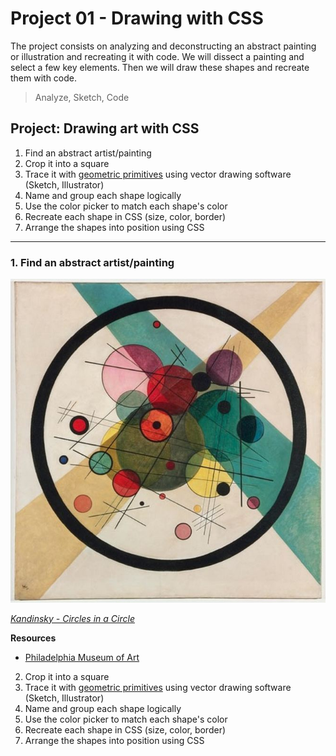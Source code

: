 # Project 01 - Drawing with CSS

The project consists on analyzing and deconstructing an abstract painting or illustration and recreating it with code. We will dissect a painting and select a few key elements. Then we will draw these shapes and recreate them with code.

> Analyze, Sketch, Code



## Project: Drawing art with CSS

1. Find an abstract artist/painting
2. Crop it into a square
3. Trace it with [geometric primitives](https://en.wikipedia.org/wiki/Geometric_primitive) using vector drawing software (Sketch, Illustrator)
4. Name and group each shape logically
5. Use the color picker to match each shape's color
6. Recreate each shape in CSS (size, color, border)
7. Arrange the shapes into position using CSS




- - -


### 1. Find an abstract artist/painting

![Kandinsky](img/01-art.jpg "Circles in a Circle")

_[Kandinsky - Circles in a Circle](http://www.philamuseum.org/collections/permanent/51019.html)_


**Resources**

* [Philadelphia Museum of Art](http://www.philamuseum.org/)







2. Crop it into a square
3. Trace it with [geometric primitives](https://en.wikipedia.org/wiki/Geometric_primitive) using vector drawing software (Sketch, Illustrator)
4. Name and group each shape logically
5. Use the color picker to match each shape's color
6. Recreate each shape in CSS (size, color, border)
7. Arrange the shapes into position using CSS





